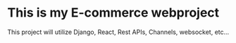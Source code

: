 # This is my E-commerce webproject

This project will utilize Django, React, Rest APIs, Channels, websocket, etc...